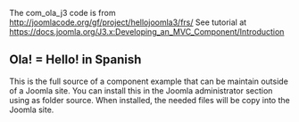 The com_ola_j3 code is from http://joomlacode.org/gf/project/hellojoomla3/frs/
See tutorial at https://docs.joomla.org/J3.x:Developing_an_MVC_Component/Introduction

## Ola! = Hello! in Spanish

This is the full source of a component example that can be maintain outside of a Joomla site. You can install 
this in the Joomla administrator section using as folder source. When installed, the needed files will be copy 
into the Joomla site.
